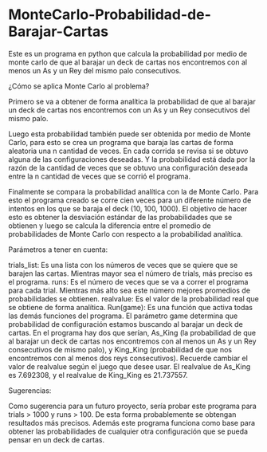 # MonteCarlo-Probabilidad-de-Barajar-Cartas
Este es un programa en python que calcula la probabilidad por medio de monte carlo de que al barajar un deck de cartas nos encontremos con al menos un As y un Rey del mismo palo consecutivos. 

¿Cómo se aplica Monte Carlo al problema?

Primero se va a obtener de forma analítica la probabilidad de que al barajar un deck de cartas nos encontremos con un As y un Rey consecutivos del mismo palo.

Luego esta probabilidad también puede ser obtenida por medio de Monte Carlo, para esto se crea un programa que baraja las cartas de forma aleatoria una n cantidad de veces. En cada corrida se revisa si se obtuvo alguna de las configuraciones deseadas. Y la probabilidad está dada por la razón de la cantidad de veces que se obtuvo una configuración deseada entre la n cantidad de veces que se corrió el programa.

Finalmente se compara la probabilidad analítica con la de Monte Carlo. Para esto el programa creado se corre cien veces para un diferente número de intentos en los que se baraja el deck (10, 100, 1000). El objetivo de hacer esto es obtener la desviación estándar de las probabilidades que se obtienen y luego se calcula la diferencia entre el promedio de probabilidades de Monte Carlo con respecto a la probabilidad analítica.




Parámetros a tener en cuenta:

  trials_list: Es una lista con los números de veces que se quiere que se barajen las cartas. Mientras mayor sea el número de trials, más preciso es el programa.
  runs: Es el número de veces que se va a correr el programa para cada trial. Mientras más alto sea este número mejores promedios de probabilidades se obtienen.
  realvalue: Es el valor de la probabilidad real que se obtiene de forma analítica.
  Run(game): Es una función que activa todas las demás funciones del programa. El parámetro game determina que probabilidad de configuración estamos buscando al barajar un deck de cartas. En el programa hay dos que serían, As_King (la probabilidad de que al barajar un deck de cartas nos encontremos con al menos un As y un Rey consecutivos de mismo palo), y King_King (probabilidad de que nos encontremos con al menos dos reys consecutivos). Recuerde cambiar el valor de realvalue según el juego que desee usar. El realvalue de As_King es 7.692308, y el realvalue de King_King es 21.737557.
  
  
Sugerencias:

Como sugerencia para un futuro proyecto, sería probar este programa para trials > 1000 y runs > 100. De esta forma probablemente se obtengan resultados más precisos. Además este
programa funciona como base para obtener las probabilidades de cualquier otra configuración que se pueda pensar en un deck de cartas.  
